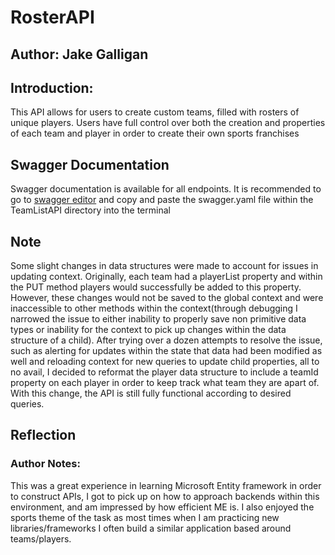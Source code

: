# RosterAPI
## Author: Jake Galligan
## Introduction:
This API allows for users to create custom teams, filled with rosters of unique players. Users have full control over both the creation and properties of each team and player in order to create their own sports franchises

## Swagger Documentation
Swagger documentation is available for all endpoints. It is recommended to go to [swagger editor](https://editor.swagger.io) and copy and paste the swagger.yaml file within the TeamListAPI directory into the terminal

## Note
Some slight changes in data structures were made to account for issues in updating context. Originally, each team had a playerList property and within the PUT method players would successfully be added to this property. However, these changes would not be saved to the global context and were inaccessible to other methods within the context(through debugging I narrowed the issue to either inability to properly save non primitive data types or inability for the context to pick up changes within the data structure of a child). After trying over a dozen attempts to resolve the issue, such as alerting for updates within the state that data had been modified as well and reloading context for new queries to update child properties, all to no avail, I decided to reformat the player data structure to include a teamId property on each player in order to keep track what team they are apart of. With this change, the API is still fully functional according to desired queries.

## Reflection
### Author Notes:
This was a great experience in learning Microsoft Entity framework in order to construct APIs, I got to pick up on how to approach backends within this environment, and am impressed by how efficient ME is. I  also enjoyed the sports theme of the task as most times when I am practicing new libraries/frameworks I often build a similar application based around teams/players.
